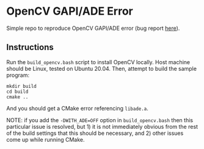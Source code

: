 # OpenCV GAPI/ADE Error
Simple repo to reproduce OpenCV GAPI/ADE error (bug report [here](https://github.com/opencv/opencv/issues/21447)).

## Instructions
Run the `build_opencv.bash` script to install OpenCV locally. Host machine should be Linux, tested on Ubuntu 20.04. Then, attempt to build the sample program:
```
mkdir build
cd build
cmake ..
```

And you should get a CMake error referencing `libade.a`.

NOTE: if you add the `-DWITH_ADE=OFF` option in `build_opencv.bash` then this particular issue is resolved, but 1) it is not immediately obvious from the rest of the build settings that this should be necessary, and 2) other issues come up while running CMake.
